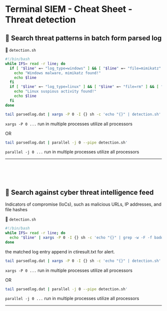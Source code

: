 # **Terminal SIEM - Cheat Sheet - Threat detection**

## :bookmark:  **Search threat patterns in batch form parsed log**
:page_facing_up: `detection.sh`
```bash
#!/bin/bash
while IFS= read -r line; do
  if [ "$line" =~ "log_type=windows" ] && [ "$line" =~ "file=mimikatz" ]; then
    echo "Windows malware, mimikatz found!"
    echo $line
  fi
  if [ "$line" =~ "log_type=linux" ] && [ "$line" =~ "file=rm" ] && [ "$line" =~ ".bash_history" ]; then
    echo "Linux suspious activity found!"
    echo $line
  fi
done
```
```bash
tail parsedlog.dat | xargs -P 0 -I {} sh -c 'echo "{}" | detection.sh'
```
`xargs -P 0 ...` run in multiple processes utilize all processors

OR
```bash
tail parsedlog.dat | parallel -j 0 --pipe detection.sh'
``` 
`parallel -j 0 ...` run in multiple processes utilize all processors

---
<br />
<br />
<br />

## :bookmark:  **Search against cyber threat intelligence feed**
Indicators of compromise (IoCs), such as malicious URLs, IP addresses, and file hashes

:page_facing_up: `detection.sh`
```bash
#!/bin/bash
while IFS= read -r line; do
  echo "$line" | xargs -P 0 -I {} sh -c 'echo "{}" | grep -w -F -f baddomain.txt' >> ctiresult.txt
done
```

the matched log entry append in ctiresult.txt for alert.

```bash
tail parsedlog.dat | xargs -P 0 -I {} sh -c 'echo "{}" | detection.sh'
```
`xargs -P 0 ...` run in multiple processes utilize all processors

OR
```bash
tail parsedlog.dat | parallel -j 0 --pipe detection.sh'
``` 
`parallel -j 0 ...` run in multiple processes utilize all processors

---
<br />
<br />
<br />
